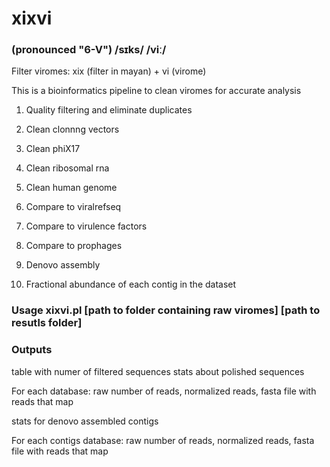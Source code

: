 # xixvi

### (pronounced "6-V")  /sɪks/  /viː/

Filter viromes: xix (filter in mayan) + vi (virome) 

This is a bioinformatics pipeline to clean viromes for accurate analysis

1. Quality filtering and eliminate duplicates
2. Clean clonnng vectors
3. Clean phiX17
3. Clean ribosomal rna
4. Clean human genome

5. Compare to viralrefseq
6. Compare to virulence factors
7. Compare to prophages

7. Denovo assembly 
8. Fractional abundance of each contig in the dataset

### Usage xixvi.pl [path to folder containing raw viromes] [path to resutls folder] 

### Outputs
table with numer of filtered sequences
stats about polished sequences

For each database: raw number of reads, normalized reads, fasta file with reads that map

stats for denovo assembled contigs

For each contigs database: raw number of reads, normalized reads, fasta file with reads that map
